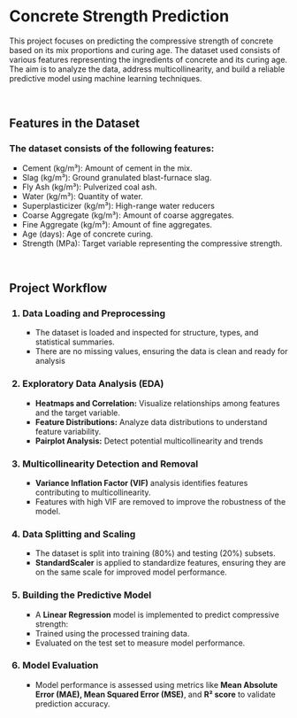 <!DOCTYPE html>
<html>
<head>
    <h1>Concrete Strength Prediction</h1>
<style>
    ul {
        list-style-type: square; /* Change bullet style */
    }
</style>
</head>
<body>
<P>This project focuses on predicting the compressive strength of concrete based on its mix proportions and curing age. The dataset used consists of various features representing the ingredients of concrete and its curing age. The aim is to analyze the data, address multicollinearity, and build a reliable predictive model using machine learning techniques.
</p>
<br>
<h2>Features in the Dataset</h2>
<h3>The dataset consists of the following features:</h3>
<p>
<ul>
<li>Cement (kg/m³): Amount of cement in the mix.</li>
<li>Slag (kg/m³): Ground granulated blast-furnace slag.</li>
<li>Fly Ash (kg/m³): Pulverized coal ash.</li>
<li>Water (kg/m³): Quantity of water.</li>
<li>Superplasticizer (kg/m³): High-range water reducers</li>
<li>Coarse Aggregate (kg/m³): Amount of coarse aggregates.</li>
<li>Fine Aggregate (kg/m³): Amount of fine aggregates.</li>
<li>Age (days): Age of concrete curing.</li>
<li>Strength (MPa): Target variable representing the compressive strength.</li>
</ul>
</p>
<br>
<h2>Project Workflow</h2>
<ol>
    <h3><li>Data Loading and Preprocessing</li></h3>
    <ul>
        <li>The dataset is loaded and inspected for structure, types, and statistical summaries.</li>
        <li>There are no missing values, ensuring the data is clean and ready for analysis</li>
    </ul>
    <h3><li>Exploratory Data Analysis (EDA)</li></h3>
    <ul>
        <li><b>Heatmaps and Correlation:</b> Visualize relationships among features and the target variable.</li>
        <li><b>Feature Distributions:</b> Analyze data distributions to understand feature variability.</li>
        <li><b>Pairplot Analysis:</b> Detect potential multicollinearity and trends</li>
    </ul>
    <h3><li>Multicollinearity Detection and Removal</li></h3>
    <ul>
        <li><b>Variance Inflation Factor (VIF)</b> analysis identifies features contributing to multicollinearity.</li>
        <li>Features with high VIF are removed to improve the robustness of the model.</li>
    </ul>
    <h3><li>Data Splitting and Scaling</li></h3>
    <ul>
        <li>The dataset is split into training (80%) and testing (20%) subsets.</li>
        <li><b>StandardScaler</b> is applied to standardize features, ensuring they are on the same scale for improved model performance.</li>
    </ul>
    <h3><li>Building the Predictive Model</li></h3>
        <ul>
            <li>A <b>Linear Regression</b> model is implemented to predict compressive strength:</li>
                    <li>Trained using the processed training data.</li>
                    <li>Evaluated on the test set to measure model performance.</li>
        </ul>
    <h3><li>Model Evaluation</li></h3>
        <ul>
            <li>Model performance is assessed using metrics like <b>Mean Absolute Error (MAE), Mean Squared Error (MSE)</b>, and <b>R² score</b> to validate prediction accuracy.</li>
        </ul>
    </ol>
</body>
</html>


